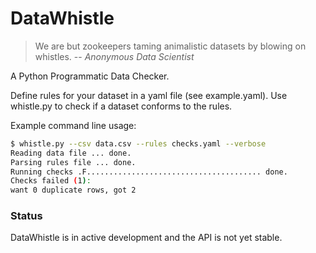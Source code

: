 # DataWhistle

> We are but zookeepers taming animalistic datasets by blowing on whistles.
> -- <cite>Anonymous Data Scientist</cite>

A Python Programmatic Data Checker.

Define rules for your dataset in a yaml file (see example.yaml).  Use whistle.py to check if a dataset conforms to the rules.

Example command line usage:

```sh
$ whistle.py --csv data.csv --rules checks.yaml --verbose
Reading data file ... done.
Parsing rules file ... done.
Running checks .F....................................... done.
Checks failed (1):
want 0 duplicate rows, got 2
```

### Status

DataWhistle is in active development and the API is not yet stable.
